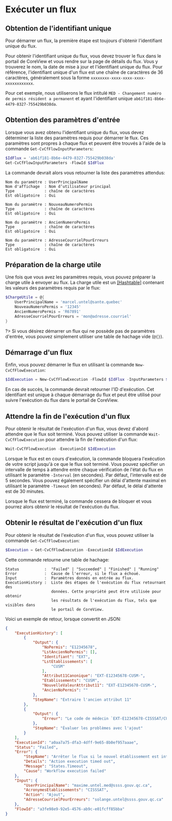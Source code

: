 # Exécuter un flux

## Obtention de l'identifiant unique

Pour démarrer un flux, la première étape est toujours d'obtenir l'identifiant
unique du flux.

Pour obtenir l'identifiant unique du flux, vous devez trouver le flux dans le
portail de CoreView et vous rendre sur la page de détails du flux. Vous y
trouverez le nom, la date de mise à jour et l'identifiant unique du flux. Pour
référence, l'identifiant unique d'un flux est une chaîne de caractères de 36
caractères, généralement sous la forme `xxxxxxxx-xxxx-xxxx-xxxx-xxxxxxxxxxxx`.

Pour cet exemple, nous utiliserons le flux intitulé
`MED - Changement numéro de permis résident a permanent` et ayant l'identifiant
unique `ab61f181-8b6e-4479-8327-755429b038da`.

## Obtention des paramètres d'entrée

Lorsque vous avez obtenu l'identifiant unique du flux, vous devez déterminer la
liste des paramètres requis pour démarrer le flux. Ces paramètres sont propres
à chaque flux et peuvent être trouvés à l'aide de la commande
`Get-CvCfFlowInputParameters`:

```powershell
$IdFlux = 'ab61f181-8b6e-4479-8327-755429b038da'
Get-CvCfFlowInputParameters -FlowId $IdFlux
```

La commande devrait alors vous retourner la liste des paramètres attendus:

```plaintext
Nom du paramètre : UserPrincipalName
Nom d'affichage  : Nom d’utilisateur principal
Type             : chaîne de caractères
Est obligatoire  : Oui

Nom du paramètre : NouveauNumeroPermis
Type             : chaîne de caractères
Est obligatoire  : Oui

Nom du paramètre : AncienNumeroPermis
Type             : chaîne de caractères
Est obligatoire  : Oui

Nom du paramètre : AdresseCourrielPourErreurs
Type             : chaîne de caractères
Est obligatoire  : Oui
```

## Préparation de la charge utile

Une fois que vous avez les paramètres requis, vous pouvez préparer la charge
utile à envoyer au flux. La charge utile est un [\[Hashtable\]] contenant les
valeurs des paramètres requis par le flux:

```powershell
$ChargeUtile = @{
    UserPrincipalName = 'marcel.untel@sante.quebec'
    NouveauNumeroPermis = '12345'
    AncienNumeroPermis = 'R67891'
    AdresseCourrielPourErreurs = 'mon@adresse.courriel'
}
```

?> Si vous désirez démarrer un flux qui ne possède pas de paramètres d'entrée,
   vous pouvez simplement utiliser une table de hachage vide (`@{}`).

## Démarrage d'un flux

Enfin, vous pouvez démarrer le flux en utilisant la commande
`New-CvCfFlowExecution`:

```powershell
$IdExecution = New-CvCfFlowExecution -FlowId $IdFlux -InputParameters $ChargeUtile
```

En cas de succès, la commande devrait retourner l'ID d'exécution. Cet
identifiant est unique à chaque démarrage du flux et peut être utilisé pour
suivre l'exécution du flux dans le portail de CoreView.

## Attendre la fin de l'exécution d'un flux

Pour obtenir le résultat de l'exécution d'un flux, vous devez d'abord attendre
que le flux soit terminé. Vous pouvez utiliser la commande
`Wait-CvCfFlowExecution` pour attendre la fin de l'exécution d'un flux:

```powershell
Wait-CvCfFlowExecution -ExecutionId $IdExecution
```

Lorsque le flux est en cours d'exécution, la commande bloquera l'exécution de
votre script jusqu'à ce que le flux soit terminé. Vous pouvez spécifier un
intervalle de temps à attendre entre chaque vérification de l'état du flux en
utilisant le paramètre `-Interval` (en secondes). Par défaut, l'intervalle est
de 5 secondes. Vous pouvez également spécifier un délai d'attente maximal en
utilisant le paramètre `-Timeout` (en secondes). Par défaut, le délai d'attente
est de 30 minutes.

Lorsque le flux est terminé, la commande cessera de bloquer et vous pourrez
alors obtenir le résultat de l'exécution du flux.

## Obtenir le résultat de l'exécution d'un flux

Pour obtenir le résultat de l'exécution d'un flux, vous pouvez utiliser la
commande `Get-CvCfFlowExecution`:

```powershell
$Execution = Get-CvCfFlowExecution -ExecutionId $IdExecution
```

Cette commande retourne une table de hachage:

```plaintext
Status           :  "Failed" | "Succeeded" | "Finished" | "Running"
Error            :  Cause de l'erreur, si le flux a échoué.
Input            :  Paramètres donnés en entrée au flux.
ExecutionHistory :  Liste des étapes de l'exécution du flux retournant des
                    données. Cette propriété peut être utilisée pour obtenir
                    les résultats de l'exécution du flux, tels que visibles dans
                    le portail de CoreView.
```

Voici un exemple de retour, lorsque convertit en JSON:

```json
{
    "ExecutionHistory": [
        {
            "Output": {
                "NoPermis": "E12345678",
                "LstAncienNoPermis": [],
                "Identifiant": "EXT",
                "LstEtablissements": [
                    "CUSM"
                ],
                "Attribut11Canonique": "EXT-E12345678-CUSM-",
                "Etablissements": "CUSM",
                "NouvelleValeurAttribut11": "EXT-E12345678-CUSM-",
                "AncienNoPermis": ""
            },
            "StepName": "Extraire l'ancien attribut 11"
        },
        {
            "Output": {
                "Erreur": "Le code de médecin `EXT-E12345678-CISSSAT/CUSM-` est invalide : \nL'acronyme d'établissement `CISSSAT` n'est pas permis. Seuls les établissements suivants sont autorisés: CHUQ, CIUSSSECHUS, CHUM, CUSM.\nVeuillez consulter la nomenclature de l'attribut 11 pour connaître les modalités qui s'appliquent aux comptes externes."
            },
            "StepName": "Évaluer les problèmes avec l'ajout"
        }
    ],
    "ExecutionId": "a0aa7a75-dfa3-4dff-9e65-8b0ef957aaae",
    "Status": "Failed",
    "Error": {
        "StepName": "Arrêter le flux si le nouvel établissement est interdit",
        "Details": "Action execution timed out",
        "Message": "States.Timeout",
        "Cause": "Workflow execution failed"
    },
    "Input": {
        "UserPrincipalName": "maxime.untel.med@ssss.gouv.qc.ca",
        "AcronymesEtablissements": "CISSSAT",
        "Action": "Ajout",
        "AdresseCourrielPourErreurs": "solange.untel@ssss.gouv.qc.ca"
    },
    "FlowId": "a3fe98e9-92e5-4576-ab9c-e01fcff85bba"
}
```

[\[Hashtable\]]: https://learn.microsoft.com/fr-ca/powershell/module/microsoft.powershell.core/about/about_hash_tables?view=powershell-7.4
